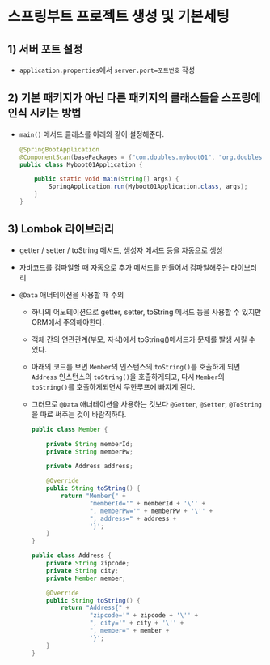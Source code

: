 # 스프링부트 프로젝트 생성 및 기본세팅

## 1) 서버 포트 설정

* `application.properties`에서 `server.port=포트번호` 작성

## 2) 기본 패키지가 아닌 다른 패키지의 클래스들을 스프링에 인식 시키는 방법

* `main()` 메서드 클래스를 아래와 같이 설정해준다.

    ```java
    @SpringBootApplication
    @ComponentScan(basePackages = {"com.doubles.myboot01", "org.doubles.boot01"})
    public class Myboot01Application {
    
        public static void main(String[] args) {
            SpringApplication.run(Myboot01Application.class, args);
        }
    }
    ```
## 3) Lombok 라이브러리

* getter / setter / toString 메서드, 생성자 메서드 등을 자동으로 생성

* 자바코드를 컴파일할 때 자동으로 추가 메서드를 만들어서 컴파일해주는 라이브러리

* `@Data` 애너테이션을 사용할 때 주의
    
    - 하나의 어노테이션으로 getter, setter, toString 메서드 등을 사용할 수 있지만 ORM에서 주의해야한다.
    - 객체 간의 연관관계(부모, 자식)에서 toString()메서드가 문제를 발생 시킬 수 있다.
    - 아래의 코드를 보면 `Member`의 인스턴스의 `toString()`를 호출하게 되면 `Address` 인스턴스의 `toString()`을 호출하게되고,
      다시 `Member`의 `toString()`를 호출하게되면서 무한루프에 빠지게 된다.
    - 그러므로 `@Data` 애너테이션을 사용하는 것보다 `@Getter`,  `@Setter`, `@ToString`을 따로 써주는 것이 바람직하다. 
  
        ```java
        public class Member {
        
            private String memberId;
            private String memberPw;
        
            private Address address;
        
            @Override
            public String toString() {
                return "Member{" +
                        "memberId='" + memberId + '\'' +
                        ", memberPw='" + memberPw + '\'' +
                        ", address=" + address +
                        '}';
            }
        }                
        ```
        ```java
        public class Address {
            private String zipcode;
            private String city;
            private Member member;
        
            @Override
            public String toString() {
                return "Address{" +
                        "zipcode='" + zipcode + '\'' +
                        ", city='" + city + '\'' +
                        ", member=" + member +
                        '}';
            }
        }
        ```
        